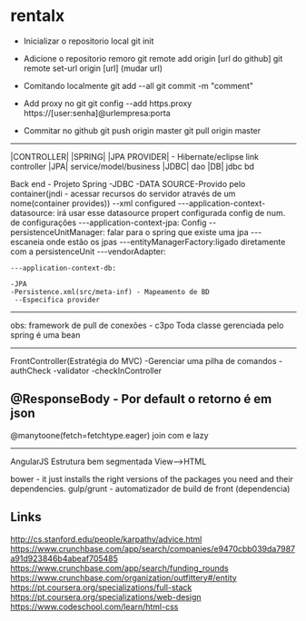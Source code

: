 # rentalx

- Inicializar o repositorio local
git init

- Adicione o repositorio remoro 
git remote add origin [url do github]
git remote set-url origin [url] (mudar url)
- Comitando localmente
git add --all
git commit -m "comment"

- Add proxy no git
git config --add https.proxy https://[user:senha]@urlempresa:porta

- Commitar no github
git push origin master
git pull origin master

 ------------------------------------------------------------

  |CONTROLLER|
    |SPRING|
 |JPA PROVIDER| - Hibernate/eclipse link       controller
     |JPA|                               service/model/business
     |JDBC|                                      dao
     |DB|                                       jdbc
                                                 bd
                                                
 
  Back end - Projeto Spring 
  -JDBC
  -DATA SOURCE-Provido pelo container(jndi - acessar recursos do servidor através de um nome(container provides))
  --xml configured
  ---application-context-datasource:  <bean id="dataSource" class="org.apache.commons.dbcp2.BasicDataSource"> irá usar esse datasource
                                      <property name="url" value="${db.url}"/> propert configurada
                                      <property name="initialSize" value="10"/>		config de num. de configurações	
	                                  	<property name="maxTotal" value="30"/>
	---application-context-jpa: Config 
	  --persistenceUnitManager: falar para o spring que existe uma jpa
	  ---<property name="packagesToScan" value="com.rentalx"/> escaneia onde estão os jpas
	  ---entityManagerFactory:ligado diretamente com a persistenceUnit
	  ---vendorAdapter:
	  
	---application-context-db:  
	
	-JPA
	-Persistence.xml(src/meta-inf) - Mapeamento de BD 
	 --Especifica provider
	                                  	
	                                  	
	                                  	
  ------------------------------------------------------------
  
  obs:
   framework de pull de conexões - c3po
   Toda classe gerenciada pelo spring é uma bean
   
   ------------------
   
   FrontController(Estratégia do MVC)
   -Gerenciar uma pilha de comandos	
   	-authCheck
   	-validator
   	-checkInController
   	
@ResponseBody - Por default o retorno é em json   	
-------------------------------------------------------------------
@manytoone(fetch=fetchtype.eager) join com
e lazy

-------------------------------------------------------------------

AngularJS
Estrutura bem segmentada
View-->HTML

bower - it just installs the right versions of the packages you need and their dependencies.
gulp/grunt - automatizador de build de front (dependencia)


Links
--------------
http://cs.stanford.edu/people/karpathy/advice.html
https://www.crunchbase.com/app/search/companies/e9470cbb039da7987a91d923846b4abeaf705485
https://www.crunchbase.com/app/search/funding_rounds
https://www.crunchbase.com/organization/outfittery#/entity
https://pt.coursera.org/specializations/full-stack
https://pt.coursera.org/specializations/web-design
https://www.codeschool.com/learn/html-css
